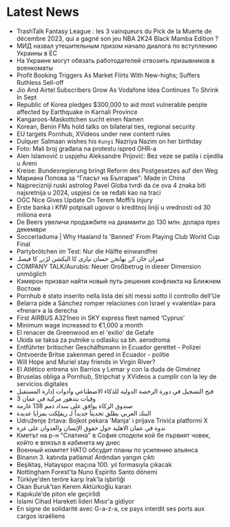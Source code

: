 # Latest News
-  TrashTalk Fantasy League : les 3 vainqueurs du Pick de la Muerte de décembre 2023, qui a gagné son jeu NBA 2K24 Black Mamba Edition ?
-  МИД назвал утешительным призом начало диалога по вступлению Украины в ЕС
-  На Украине могут обязать работодателей отвозить призывников в военкоматы
-  Profit Booking Triggers As Market Flirts With New-highs; Suffers Ruthless Sell-off
-  Jio And Airtel Subscribers Grow As Vodafone Idea Continues To Shrink In Sept
-  Republic of Korea pledges $300,000 to aid most vulnerable people affected by Earthquake in Karnali Province
-  Kangaroos-Maskottchen sucht einen Namen
-  Korean, Benin FMs hold talks on bilateral ties, regional security
-  EU targets Pornhub, XVideos under new content rules
-  Dulquer Salmaan wishes his `Kunyi` Nazriya Nazim on her birthday
-  Foto: Mali broj građana na protestu ispred OHR-a
-  Alen Islamović o uspjehu Aleksandre Prijović: Bez veze se patila i cijedila u Areni
-  Kreise: Bundesregierung bringt Reform des Postgesetzes auf den Weg
-  Мариана Попова за "Гласът на България": Made in China
-  Najprecizniji ruski astrolog Pavel Globa tvrdi da će ova 4 znaka biti najsretnija u 2024, uspjesi će se ređati kao na traci
-  OGC Nice Gives Update On Terem Moffi’s Injury
-  Erste banka i KfW potpisali ugovor o kreditnoj liniji u vrednosti od 30 miliona evra
-  De Beers увеличи продажбите на диаманти до 130 млн. долара през декември
-  Soccerladuma | Why Haaland Is 'Banned' From Playing Club World Cup Final
-  Partybrötchen im Test: Nur die Hälfte einwandfrei
-  عمران خان کے بھانجے حسان نیازی کا الیکشن لڑنے کا فیصلہ
-  COMPANY TALK/Aurubis: Neuer Großbetrug in dieser Dimension unmöglich
-  Кэмерон призвал найти новый путь решения конфликта на Ближнем Востоке
-  Pornhub è stato inserito nella lista dei siti messi sotto il controllo dell'Ue
-  Belarra pide a Sánchez romper relaciones con Israel y «valentía» para «frenar» a la derecha
-  First AIRBUS A321neo in SKY express fleet named ‘Cyprus’
-  Minimum wage increased to €1,000 a month
-  El renacer de Greenwood en el 'exilio' de Getafe
-  Ukida se taksa za putnike u odlasku sa bh. aerodroma
-  Entführter britischer Geschäftsmann in Ecuador gerettet - Polizei
-  Ontvoerde Britse zakenman gered in Ecuador - politie
-  Will Hope and Muriel stay friends in Virgin River?
-  El Atlético entrena sin Barrios y Lemar y con la duda de Giménez
-  Bruselas obliga a Pornhub, Stripchat y XVideos a cumplir con la ley de servicios digitales
-  فتح التسجيل في دورة الرخصة الدولية للذكاء الاصطناعي وأدوات إدارة المستقبل
-  3 وفيات بتدهور مركبة في عمان
-  صندوق الزكاة يوافق على سداد ذمم 138 غارمة
-  البنك العربي يطلق تحديثاً جديداً لـ ريفلِكت بمزايا عديدة
-  Udruženje žrtava: Bojkot pekara 'Manja' i prijava Trivića platformi X
-  ندوة في عمان الاهلية حول حقوق الإنسان والعدوان على غزة
-  Кметът на р-н "Слатина" в София сподели кой бе първият човек, който е влязъл в кабинета му днес
-  Военный комитет НАТО обсудит планы по усилению альянса
-  Binanın 3. katında patlama! Ardından yangın çıktı
-  Beşiktaş, Hatayspor maçına 100. yıl formasıyla çıkacak
-  Nottingham Forest'ta Nuno Espirito Santo dönemi
-  Türkiye'den teröre karşı Irak'la işbirliği
-  Okan Buruk'tan Kerem Aktürkoğlu kararı
-  Kapıkule'de piton ele geçirildi
-  İslami Cihad Hareketi lideri Mısır'a gidiyor
-  En signe de solidarité avec G-a-z-a, ce pays interdit ses ports aux cargos israéliens
